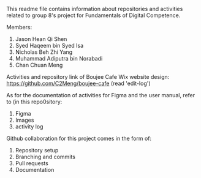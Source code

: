 This readme file contains information about repositories and activities related to group 8's project for Fundamentals of Digital Competence.

Members:
1. Jason Hean Qi Shen
2. Syed Haqeem bin Syed Isa
3. Nicholas Beh Zhi Yang
4. Muhammad Adiputra bin Norabadi
5. Chan Chuan Meng

Activities and repository link of Boujee Cafe Wix website design:
https://github.com/C2Meng/boujee-cafe (read 'edit-log')

As for the documentation of activities for Figma and the user manual, refer to (in this repo0sitory:
1. Figma
2. Images
3. activity log

Github collaboration for this project comes in the form of:
1. Repository setup
2. Branching and commits
3. Pull requests
4. Documentation







